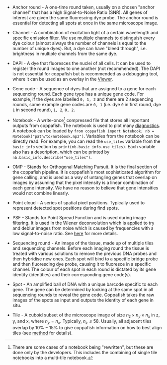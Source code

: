 * Anchor round - A one-time round taken, usually on a chosen "anchor channel" that has a high Signal-to-Noise Ratio 
(SNR). All genes of interest are given the same fluorescing dye probe. The anchor round is essential for detecting all 
spots at once in the same microscope image.

* Channel - A combination of excitation light of a certain wavelength and specific emission filter. We use multiple 
channels to distinguish every dye colour (almost always the number of channels is equal to the number of unique dyes). 
But, a dye can have "bleed through", i.e. brightness in multiple channels from the same dye.

* DAPI - A dye that fluoresces the nuclei of all cells. It can be used to register the round images to one another (not 
recommended). The DAPI is not essential for coppafish but is recommended as a debugging tool, where it can be used as 
an overlay in the [Viewer](diagnostics.md#viewer).

* Gene code - A sequence of dyes that are assigned to a gene for each sequencing round. Each gene type has a unique 
gene code. For example, if the dyes are labelled `0, 1, 2` and there are 2 sequencing rounds, some example gene codes 
are `0, 1` (i.e. dye `0` in first round, dye `1` in second round), `1, 2`, `0, 2`.

* Notebook - A write-once[^1] compressed file that stores all important outputs from coppafish. The notebook is used 
to plot many [diagnostics](diagnostics.md). A notebook can be loaded by 
`from coppafish import Notebook; nb = Notebook("path/to/notebook.npz")`. Variables from the notebook can be directly 
read. For example, you can read the `use_tiles` variable from the `basic_info` section by 
`print(nb.basic_info.use_tiles)`. Each variable also has a description, which can be printed by 
`nb.basic_info.describe("use_tiles")`.

* OMP - Stands for Orthogonal Matching Pursuit. It is the final section of the coppafish pipeline. It is coppafish's 
most sophisticated algorithm for gene calling, and is used as a way of untangling genes that overlap on images by 
assuming that the pixel intensity is a linear combination of each gene intensity. We have no reason to believe that 
gene intensities would not combine linearly.

* Point cloud - A series of spatial pixel positions. Typically used to represent detected spot positions during find 
spots.

* PSF - Stands for Point Spread Function and is used during image filtering. It is used in the Wiener deconvolution 
which is applied to try and deblur images from noise which is caused by frequencies with a low signal-to-noise ratio. 
See <a href="https://en.wikipedia.org/wiki/Wiener_deconvolution" target="_blank">here</a> for more details.

* Sequencing round - An image of the tissue, made up of multiple tiles and sequencing channels. Before each imaging 
round the tissue is treated with various solutions to remove the previous DNA probes and then hybridise new ones. Each 
spot will bind to a specific bridge probe and then fluorescing dye probe, causing it to fluoresce in a specific 
channel. The colour of each spot in each round is dictated by its gene identity (identities) and their corresponding 
gene code(s). 

* Spot - An amplified ball of DNA with a unique barcode specific to each gene. The gene can be determined by looking at 
the same spot in all sequencing rounds to reveal the gene code. Coppafish takes the raw images of the spots as input 
and outputs the identity of each gene in situ.

* Tile - A cuboid subset of the microscope image of size $n_z \times n_y \times n_x$ in z, y, and x, where $n_y = n_x$. 
Typically, $n_z\le58$. Usually, all adjacent tiles overlap by $10\%-15\%$ to give coppafish information on how to best 
align tiles (see [method](method.md) for details).


[^1]:
    There are some cases of a notebook being "rewritten", but these are done only by the developers. This includes 
    the combining of single tile notebooks into a multi-tile notebook.
